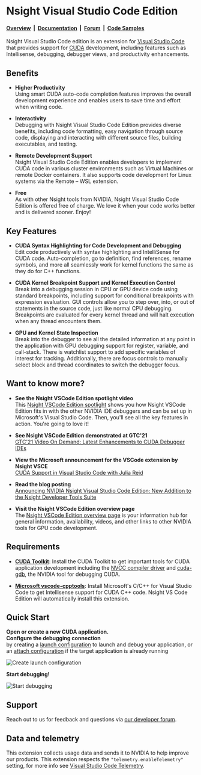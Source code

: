 # Nsight Visual Studio Code Edition

#### [Overview](https://developer.nvidia.com/nsight-visual-studio-code-edition)&nbsp;&nbsp;|&nbsp;&nbsp;[Documentation](https://docs.nvidia.com/nsight-visual-studio-code-edition/)&nbsp;&nbsp;|&nbsp;&nbsp;[Forum](https://forums.developer.nvidia.com/c/development-tools/nsight-vscode-edition)&nbsp;&nbsp;|&nbsp;&nbsp;[Code Samples](https://github.com/NVIDIA/cuda-samples)

Nsight Visual Studio Code edition is an extension for
[Visual Studio Code](https://code.visualstudio.com/) that
provides support for [CUDA](https://developer.nvidia.com/cuda-zone)
development, including features such as Intellisense, debugging, debugger views,
and productivity enhancements.

## Benefits

* **Higher Productivity**<br>
  Using smart CUDA auto-code completion features improves the overall
  development experience and enables users to save time and effort when writing
  code.

* **Interactivity**<br>
  Debugging with Nsight Visual Studio Code Edition provides diverse benefits,
  including code formatting, easy navigation through source code, displaying and
  interacting with different source files, building executables, and testing.

* **Remote Development Support**<br>
  Nsight Visual Studio Code Edition enables developers to implement CUDA code in
  various cluster environments such as Virtual Machines or remote Docker
  containers. It also supports code development for Linux systems via the Remote
  – WSL extension.

* **Free**<br>
  As with other Nsight tools from NVIDIA, Nsight Visual Studio Code Edition is
  offered free of charge.  We love it when your code works better and is
  delivered sooner. Enjoy!

## Key Features

* **CUDA Syntax Highlighting for Code Development and Debugging**<br>
  Edit code productively with syntax highlighting and IntelliSense for CUDA
  code.  Auto-completion, go to definition, find references, rename symbols, and
  more all seamlessly work for kernel functions the same as they do for C++
  functions.

* **CUDA Kernel Breakpoint Support and Kernel Execution Control**<br>
  Break into a debugging session in CPU or GPU device code using standard
  breakpoints, including support for conditional breakpoints with expression
  evaluation. GUI controls allow you to step over, into, or out of statements in
  the source code, just like normal CPU debugging. Breakpoints are evaluated for
  every kernel thread and will halt execution when any thread encounters them.

* **GPU and Kernel State Inspection**<br>
  Break into the debugger to see all the detailed information at any point in
  the application with GPU debugging support for register, variable, and
  call-stack. There is watchlist support to add specific variables of interest
  for tracking. Additionally, there are focus controls to manually select
  block and thread coordinates to switch the debugger
  focus.

## Want to know more?

* **See the Nsight VSCode Edition spotlight video**<br>
  This [Nsight VSCode Edition
  spotlight](https://www.youtube.com/watch?v=gN3XeFwZ4ng) shows you how Nsight
  VSCode Edition fits in with the other NVIDIA IDE debuggers and can be set up
  in Microsoft's Visual Studio Code.  Then, you'll see all the key features in
  action.  You're going to love it!

* **See Nsight VSCode Edition demonstrated at GTC'21**<br>
  [GTC'21 Video On Demand: Latest Enhancements to CUDA Debugger IDEs](https://gtc21.event.nvidia.com/media/Latest%20Enhancements%20to%20CUDA%20Debugger%20IDEs%20%5BS31884%5D/1_geie6h11)

* **View the Microsoft announcement for the VSCode extension by Nsight VSCE**<br>
  [CUDA Support in Visual Studio Code with Julia Reid](https://www.youtube.com/watch?v=l6PgYhiQr-I&list=PLReL099Y5nRcWPNnKO4cwxN5RJZl9A48P&index=4)

* **Read the blog posting**<br>
  [Announcing NVIDIA Nsight Visual Studio Code Edition: New Addition to the Nsight Developer Tools Suite](https://developer.nvidia.com/blog/announcing-nvidia-nsight-visual-studio-code-edition-new-addition-to-the-nsight-developer-tools-suite/)

* **Visit the Nsight VSCode Edition overview page**<br>
  The [Nsight VSCode Edition overview
  page](https://developer.nvidia.com/nsight-visual-studio-code-edition) is your
  information hub for general information, availability, videos, and other links
  to other NVIDIA tools for GPU code development.

## Requirements

* **[CUDA Toolkit](https://developer.nvidia.com/cuda-toolkit)**: Install the CUDA Toolkit to get important tools for
  CUDA application development including the
  [NVCC compiler driver](https://docs.nvidia.com/cuda/cuda-compiler-driver-nvcc/index.html) and
  [cuda-gdb](https://docs.nvidia.com/cuda/cuda-gdb/index.html), the NVIDIA tool for debugging CUDA.

* **[Microsoft vscode-cpptools](https://marketplace.visualstudio.com/items?itemName=ms-vscode.cpptools)**:
  Install Microsoft's C/C++ for Visual Studio Code to get Intellisense support for CUDA C++ code. 
  Nsight VS Code Edition will automatically install this extension.

## Quick Start

**Open or create a new CUDA application.** <br>
**Configure the debugging connection**<br>
 by creating a  [launch configuration](https://docs.nvidia.com/nsight-visual-studio-code-edition/cuda-debugger/index.html#walkthrough-create-launch-config) to launch and debug your application, or <br>
an [attach configuration](https://docs.nvidia.com/nsight-visual-studio-code-edition/cuda-debugger/index.html#walkthrough-attach-create-launch-config) if the target application is already running

![Create launch configuration](images/nsight-debug-config.gif)

**Start debugging!**

![Start debugging](images/nsight-debug.gif)

## Support
Reach out to us for feedback and questions via [our developer forum](https://forums.developer.nvidia.com/c/development-tools/nsight-vscode-edition/).

## Data and telemetry

This extension collects usage data and sends it to NVIDIA to help improve our products. This
extension respects the `"telemetry.enableTelemetry"` setting, for more info see
[Visual Studio Code Telemetry](https://code.visualstudio.com/docs/getstarted/telemetry).